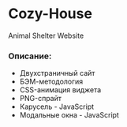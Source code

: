 # Cozy-House
Animal Shelter Website

### Описание:
* Двухстраничный сайт
* БЭМ-методология
* CSS-анимация виджета
* PNG-спрайт
* Карусель - JavaScript
* Модальные окна - JavaScript
